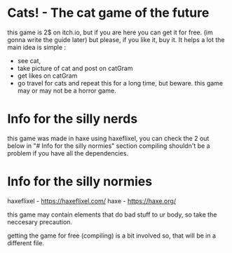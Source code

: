 # Cats! - The cat game of the future
this game is 2$ on itch.io, but if you are here you can get it for free. (im gonna write the guide later)
but please, if you like it, buy it. It helps a lot
the main idea is simple :
- see cat, 
- take picture of cat and post on catGram
- get likes on catGram
- go travel for cats
and repeat this for a long time, but beware. this game may or may not be a horror game.

# Info for the silly nerds 
this game was made in haxe using haxeflixel, you can check the 2 out below in "# Info for the silly normies" section
compiling shouldn't be a problem if you have all the dependencies. 

# Info for the silly normies
haxeflixel - https://haxeflixel.com/
haxe - https://haxe.org/ 

this game may contain elements that do bad stuff to ur body, so take the neccesary precaution. 

getting the game for free (compiling) is a bit involved so, that will be in a different file. 